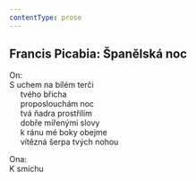 ```yaml
---
contentType: prose
---
```


## Francis Picabia: Španělská noc

On:  
S uchem na bílém terči  
     tvého břicha  
     proposlouchám noc  
     tvá ňadra prostřílím  
     dobře mířenými slovy  
     k ránu mé boky obejme  
     vítězná šerpa tvých nohou

Ona:  
K smíchu
